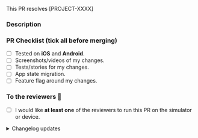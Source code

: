 <!-- Use a PR title in the form of  
`type(PROJECT-XXXX): what changed` 
-->

This PR resolves [PROJECT-XXXX] 

### Description

<!-- Info, implementation, how to get there, before & after screenshots & videos, follow-up work, etc -->

### PR Checklist (tick all before merging)

<!-- 💡 MOPLAT warmly welcomes any feedback about the list or how it impacts your workflow. -->

- [ ] Tested on **iOS** and **Android**.
- [ ] Screenshots/videos of my changes.
- [ ] Tests/stories for my changes.
- [ ] App state migration.
- [ ] Feature flag around my changes.

### To the reviewers 👀

- [ ] I would like **at least one** of the reviewers to run this PR on the simulator or device.

<details><summary>Changelog updates</summary>

### Changelog updates

<!-- 📝 Please fill out at least one of these sections. -->
<!-- ⓘ 'User-facing' changes will be published as release notes. -->
<!-- ⌫ Feel free to remove sections that don't apply. -->
<!-- • Write a markdown list or just a single paragraph, but stick to plain text. -->
<!-- 📖 eg. `Enable lotsByFollowedArtists - john` or `Fix phone input misalignment - mary`. -->
<!-- 🤷‍♂️ Replace this entire block with the hashtag `#nochangelog` to avoid updating the changelog. -->

#### Cross-platform user-facing changes

-

#### iOS user-facing changes

-

#### Android user-facing changes

-

#### Dev changes

-

<!-- end_changelog_updates -->

</details>
